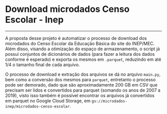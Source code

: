 # Download microdados Censo Escolar - Inep 

---

A proposta desse projeto é automatizar o processo de download dos microdados
do Censo Escolar da Educação Básica do site do INEP/MEC. Além disso, visando
a otimização do espaço de armazenamento, o script já possui conjuntos de 
dicionários de dados (para fazer a leitura dos dados conforme é esperado) e
exporta os mesmos em `.parquet`, reduzindo em até 1/4 o tamanho final de cada
arquivo.

O processo de download e extração dos arquivos se dá no arquivo `main.py`,
bem como a conversão dos mesmos para `parquet`, entretanto o processo pode
ser demorado, dado que são aproximadamente 200 GB em CSV que precisam ser
lidos e convertidos para parquet (somando os anos de 2007 a 2019), visto isso
também é possível encontrar os arquivos já convertidos em parquet no
Google Cloud Storage, em `gs://microdados-inep/microdados-censo-escolar`.